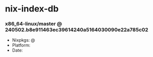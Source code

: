 # nix-index-db
### x86_64-linux/master @ 240502.b8e911463ec39614240a5164030090e22a785c02
- Nixpkgs: @[](https://github.com/NixOS/nixpkgs/commit/b8e911463ec39614240a5164030090e22a785c02)
- Platform: 
- Date: 
